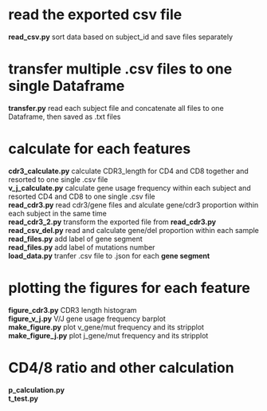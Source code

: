 # read the exported csv file
**read_csv.py** sort data based on subject_id and save files separately

# transfer multiple .csv files to one single Dataframe
**transfer.py** read each subject file and concatenate all files to one Dataframe, then saved as .txt files

# calculate for each features
**cdr3_calculate.py** calculate CDR3_length for CD4 and CD8 together and resorted to one single .csv file\
**v_j_calculate.py** calculate gene usage frequency within each subject and resorted CD4 and CD8 to one single .csv file\
**read_cdr3.py** read cdr3/gene files and alculate gene/cdr3 proportion within each subject in the same time\
**read_cdr3_2.py** transform the exported file from **read_cdr3.py**\
**read_csv_del.py** read and calculate gene/del proportion within each sample\
**read_files.py** add label of gene segment\
**read_files.py** add label of mutations number\
**load_data.py** tranfer .csv file to .json for each **gene segment**

# plotting the figures for each feature
**figure_cdr3.py** CDR3 length histogram\
**figure_v_j.py** V/J gene usage frequency barplot\
**make_figure.py** plot v_gene/mut frequency and its stripplot\
**make_figure_j.py** plot j_gene/mut frequency and its stripplot

# CD4/8 ratio and other calculation
**p_calculation.py**\
**t_test.py**
